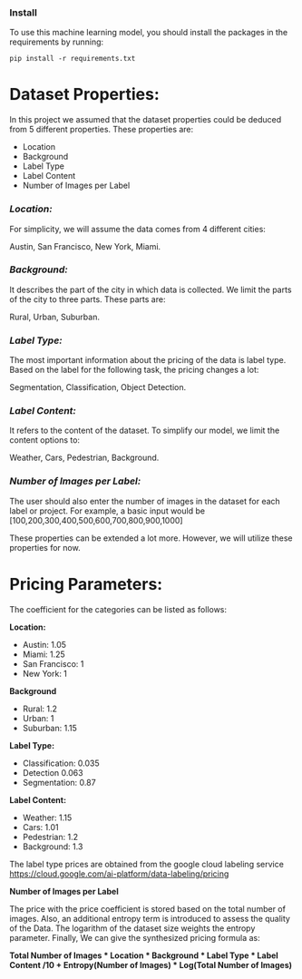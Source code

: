 ### **Install**

To use this machine learning model, you should install the packages in the requirements by running:

```
pip install -r requirements.txt
```

# **Dataset Properties:**

In this project we assumed that the dataset properties could be deduced from 5 different properties. These properties are:


*   Location
*   Background
*   Label Type
*   Label Content
*   Number of Images per Label


### *Location:* 

For simplicity, we will assume the data comes from 4 different cities: 

Austin, San Francisco, New York, Miami.

### *Background:* 

It describes the part of the city in which data is collected. We limit the parts of the city to three parts. These parts are: 

Rural, Urban, Suburban.

### *Label Type:* 

The most important information about the pricing of the data is label type. Based on the label for the following task, the pricing changes a lot:

Segmentation, Classification, Object Detection.

### *Label Content:* 

It refers to the content of the dataset. To simplify our model, we limit the content options to:

Weather, Cars, Pedestrian, Background.

### *Number of Images per Label:* 

The user should also enter the number of images in the dataset for each label or project. For example, a basic input would be 
[100,200,300,400,500,600,700,800,900,1000]


These properties can be extended a lot more. However, we will utilize these properties for now.


# **Pricing Parameters:**

The coefficient for the categories can be listed as follows:

**Location:**
* Austin: 1.05
* Miami: 1.25
* San Francisco: 1
* New York: 1

**Background**
* Rural: 1.2
* Urban: 1
* Suburban: 1.15

**Label Type:** 
* Classification: 0.035
* Detection 0.063
* Segmentation: 0.87


**Label Content:** 
* Weather: 1.15
* Cars: 1.01
* Pedestrian: 1.2
* Background: 1.3

The label type prices are obtained from the google cloud labeling service https://cloud.google.com/ai-platform/data-labeling/pricing

**Number of Images per Label**

The price with the price coefficient is stored based on the total number of images. Also, an additional entropy term is introduced to assess the quality of the Data. The logarithm of the dataset size weights the entropy parameter.
Finally, We can give the synthesized pricing formula as:

 **Total Number of Images \* Location \* Background \* Label Type \* Label Content /10 + Entropy(Number of Images) \* Log(Total Number of Images)**
